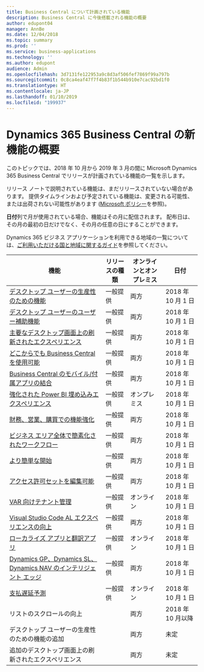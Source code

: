 ```yaml
---
title: Business Central について計画されている機能
description: Business Central に今後搭載される機能の概要
author: edupont04
manager: AnnBe
ms.date: 12/04/2018
ms.topic: summary
ms.prod: ''
ms.service: business-applications
ms.technology: ''
ms.author: edupont
audience: Admin
ms.openlocfilehash: 3d7131fe122953a9c8d3af506fef7869f99a797b
ms.sourcegitcommit: 0c8ca4eaf47f7f4b83f1b544b910e7cac92bd1f0
ms.translationtype: HT
ms.contentlocale: ja-JP
ms.lasthandoff: 01/10/2019
ms.locfileid: "199937"
---
```

# <a name="summary-of-whats-new-in-dynamics-365-business-central"></a>Dynamics 365 Business Central の新機能の概要

このトピックでは、2018 年 10 月から 2019 年 3 月の間に Microsoft Dynamics 365 Business Central でリリースが計画されている機能の一覧を示します。

リリース ノートで説明されている機能は、まだリリースされていない場合があります。 提供タイムラインおよび予定されている機能は、変更される可能性、または出荷されない可能性があります ([Microsoft ポリシー](https://go.microsoft.com/fwlink/p/?linkid=2007332)を参照)。

**日付**列で月が使用されている場合、機能はその月に配信されます。 配布日は、その月の最初の日だけでなく、その月の任意の日にすることができます。

Dynamics 365 ビジネス アプリケーションを利用できる地域の一覧については、[ご利用いただける国と地域に関するガイド](https://aka.ms/dynamics_365_international_availability_deck)を参照してください。


| 機能 | リリースの種類 | オンラインとオンプレミス |日付 |
|------------|----------|--------|--------|
| [デスクトップ ユーザーの生産性のための機能](high-productivity-user-experience.md) | 一般提供 | 両方 |2018 年 10 月 1 日  |
| [デスクトップ ユーザーのユーザー補助機能](/business-applications-release-notes/october18/dynamics365-business-central/high-productivity-user-experience#accessibility) |  一般提供 | 両方   |2018 年 10 月 1 日  |
| [主要なデスクトップ画面上の刷新されたエクスペリエンス](/business-applications-release-notes/october18/dynamics365-business-central/high-productivity-user-experience#refreshed-desktop-experience) |  一般提供 | 両方 | 2018 年 10 月 1 日  |
| [どこからでも Business Central を使用可能](business-central-everywhere.md)|  一般提供  | 両方 |2018 年 10 月 1 日  |
| [Business Central のモバイル/付属アプリの結合](/business-applications-release-notes/october18/dynamics365-business-central/high-productivity-user-experience#access-from-anywhere) |  一般提供 | 両方 |2018 年 10 月 1 日    |
| [強化された Power BI 埋め込みエクスペリエンス](enhanced-power-bi-embed-experience.md)  | 一般提供    | オンプレミス |2018 年 10 月 1 日   |
| [財務、営業、購買での機能強化](finance-sales-purchases-enhancements.md)  | 一般提供    | 両方 |2018 年 10 月 1 日   |
| [ビジネス エリア全体で簡素化されたワークフロー](simpler-workflows-across-business-areas.md)| 一般提供    | 両方 |2018 年 10 月 1 日   |
| [より簡単な開始](easier-to-get-started.md)| 一般提供    | 両方 |2018 年 10 月 1 日   |
| [アクセス許可セットを編集可能](editablepermissionsets.md)| 一般提供    | 両方 |2018 年 10 月 1 日   |
| [VAR 向けテナント管理](var-tenant-administration.md)  | 一般提供    | オンライン     |2018 年 10 月 1 日   |
| [Visual Studio Code AL エクスペリエンスの向上](visual-studio-code-improvements.md)  | 一般提供    |両方|2018 年 10 月 1 日   |
| [ローカライズ アプリと翻訳アプリ](localization.md)      |  一般提供  | オンライン |2018 年 10 月 1 日   |
| [Dynamics GP、Dynamics SL、Dynamics NAV のインテリジェント エッジ](dynamics-intelligent-edge.md)   | 一般提供  |   両方    |2018 年 10 月 1 日|
| [支払遅延予測](late-payment-prediction.md)   | 一般提供  |   オンライン    |2018 年 10 月 1 日|
| リストのスクロールの向上 |  | 両方 | 2018 年 10 月以降 |
| デスクトップ ユーザーの生産性のための機能の追加 |     | 両方 |未定 |
| 追加のデスクトップ画面上の刷新されたエクスペリエンス |     | 両方 |未定 |
